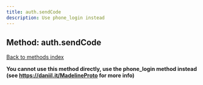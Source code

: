 ```yaml
---
title: auth.sendCode
description: Use phone_login instead
---
```

## Method: auth.sendCode  
[Back to methods index](index.md)


**You cannot use this method directly, use the phone_login method instead (see https://daniil.it/MadelineProto for more info)**




